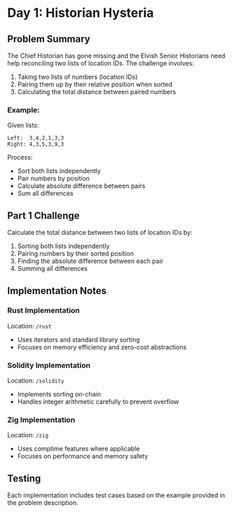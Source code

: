 # Day 1: Historian Hysteria

## Problem Summary
The Chief Historian has gone missing and the Elvish Senior Historians need help reconciling two lists of location IDs. The challenge involves:

1. Taking two lists of numbers (location IDs)
2. Pairing them up by their relative position when sorted
3. Calculating the total distance between paired numbers

### Example:
Given lists:
```
Left:  3,4,2,1,3,3
Right: 4,3,5,3,9,3
```

Process:
- Sort both lists independently
- Pair numbers by position
- Calculate absolute difference between pairs
- Sum all differences

## Part 1 Challenge
Calculate the total distance between two lists of location IDs by:
1. Sorting both lists independently
2. Pairing numbers by their sorted position
3. Finding the absolute difference between each pair
4. Summing all differences

## Implementation Notes

### Rust Implementation
Location: `/rust`
- Uses iterators and standard library sorting
- Focuses on memory efficiency and zero-cost abstractions

### Solidity Implementation
Location: `/solidity`
- Implements sorting on-chain
- Handles integer arithmetic carefully to prevent overflow

### Zig Implementation
Location: `/zig`
- Uses comptime features where applicable
- Focuses on performance and memory safety

## Testing
Each implementation includes test cases based on the example provided in the problem description.